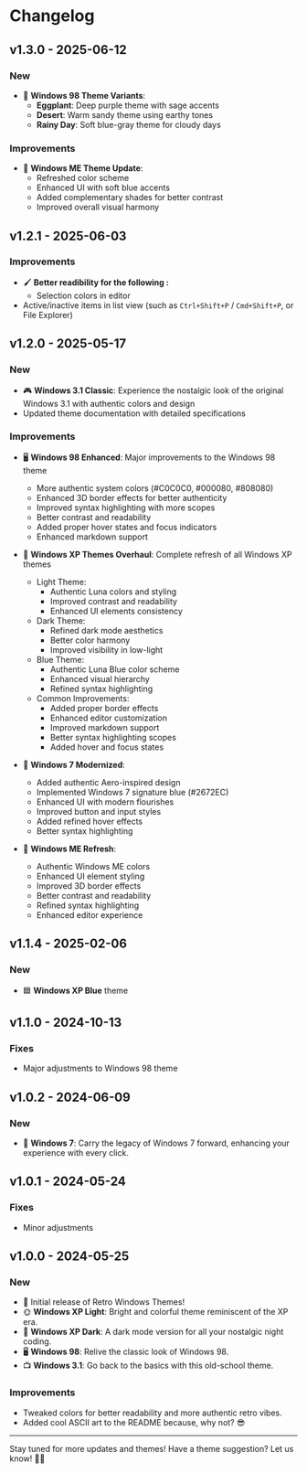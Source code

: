 # Changelog

## v1.3.0 - 2025-06-12
### New
- 🎨 **Windows 98 Theme Variants**:
  - **Eggplant**: Deep purple theme with sage accents
  - **Desert**: Warm sandy theme using earthy tones
  - **Rainy Day**: Soft blue-gray theme for cloudy days

### Improvements
- 🔄 **Windows ME Theme Update**:
  - Refreshed color scheme
  - Enhanced UI with soft blue accents
  - Added complementary shades for better contrast
  - Improved overall visual harmony

## v1.2.1 - 2025-06-03
### Improvements
- 🖌️ **Better readibility for the following :**
  - Selection colors in editor
 -  Active/inactive items in list view (such as `Ctrl+Shift+P` / `Cmd+Shift+P`, or File Explorer)

## v1.2.0 - 2025-05-17
### New
- 🎮 **Windows 3.1 Classic**: Experience the nostalgic look of the original Windows 3.1 with authentic colors and design
- Updated theme documentation with detailed specifications

### Improvements
- 🖥️ **Windows 98 Enhanced**: Major improvements to the Windows 98 theme
  - More authentic system colors (#C0C0C0, #000080, #808080)
  - Enhanced 3D border effects for better authenticity
  - Improved syntax highlighting with more scopes
  - Better contrast and readability
  - Added proper hover states and focus indicators
  - Enhanced markdown support

- 🎨 **Windows XP Themes Overhaul**: Complete refresh of all Windows XP themes
  - Light Theme:
    - Authentic Luna colors and styling
    - Improved contrast and readability
    - Enhanced UI elements consistency
  - Dark Theme:
    - Refined dark mode aesthetics
    - Better color harmony
    - Improved visibility in low-light
  - Blue Theme:
    - Authentic Luna Blue color scheme
    - Enhanced visual hierarchy
    - Refined syntax highlighting
  - Common Improvements:
    - Added proper border effects
    - Enhanced editor customization
    - Improved markdown support
    - Better syntax highlighting scopes
    - Added hover and focus states

- 🌟 **Windows 7 Modernized**:
  - Added authentic Aero-inspired design
  - Implemented Windows 7 signature blue (#2672EC)
  - Enhanced UI with modern flourishes
  - Improved button and input styles
  - Added refined hover effects
  - Better syntax highlighting

- 🔄 **Windows ME Refresh**:
  - Authentic Windows ME colors
  - Enhanced UI element styling
  - Improved 3D border effects
  - Better contrast and readability
  - Refined syntax highlighting
  - Enhanced editor experience

## v1.1.4 - 2025-02-06
### New
- 🟦 **Windows XP Blue** theme

## v1.1.0 - 2024-10-13
### Fixes
- Major adjustments to Windows 98 theme

## v1.0.2 - 2024-06-09
### New
- 🚀 **Windows 7**: Carry the legacy of Windows 7 forward, enhancing your experience with every click.

## v1.0.1 - 2024-05-24
### Fixes
- Minor adjustments

## v1.0.0 - 2024-05-25

### New
- 🎉 Initial release of Retro Windows Themes!
- 🌞 **Windows XP Light**: Bright and colorful theme reminiscent of the XP era.
- 🌚 **Windows XP Dark**: A dark mode version for all your nostalgic night coding.
- 🖥️ **Windows 98**: Relive the classic look of Windows 98.
- 📺 **Windows 3.1**: Go back to the basics with this old-school theme.

### Improvements
- Tweaked colors for better readability and more authentic retro vibes.
- Added cool ASCII art to the README because, why not? 😎

---

Stay tuned for more updates and themes! Have a theme suggestion? Let us know! 🎨🚀
